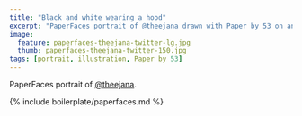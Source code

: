 ```yaml
---
title: "Black and white wearing a hood"
excerpt: "PaperFaces portrait of @theejana drawn with Paper by 53 on an iPad."
image: 
  feature: paperfaces-theejana-twitter-lg.jpg
  thumb: paperfaces-theejana-twitter-150.jpg
tags: [portrait, illustration, Paper by 53]
---
```


PaperFaces portrait of [@theejana](http://twitter.com/theejana).

{% include boilerplate/paperfaces.md %}